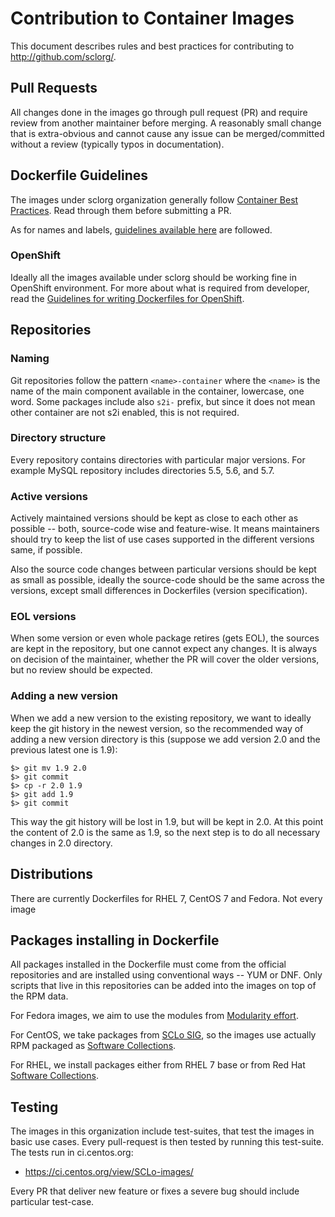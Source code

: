 # Contribution to Container Images

This document describes rules and best practices for contributing to http://github.com/sclorg/.


## Pull Requests

All changes done in the images go through pull request (PR) and require review from another maintainer before merging. A reasonably small change that is extra-obvious and cannot cause any issue can be merged/committed without a review (typically typos in documentation).


## Dockerfile Guidelines

The images under sclorg organization generally follow [Container Best Practices](http://docs.projectatomic.io/container-best-practices/). Read through them before submitting a PR.

As for names and labels, [guidelines available here](https://github.com/projectatomic/ContainerApplicationGenericLabels/) are followed.

### OpenShift

Ideally all the images available under sclorg should be working fine in OpenShift environment. For more about what is required from developer, read the [Guidelines for writing Dockerfiles for OpenShift](https://docs.openshift.com/enterprise/3.0/creating_images/guidelines.html).



## Repositories 

### Naming

Git repositories follow the pattern `<name>-container` where the `<name>` is the name of the main component available in the container, lowercase, one word. Some packages include also `s2i-` prefix, but since it does not mean other container are not s2i enabled, this is not required.

### Directory structure

Every repository contains directories with particular major versions. For example MySQL repository includes directories 5.5, 5.6, and 5.7.

### Active versions

Actively maintained versions should be kept as close to each other as possible -- both, source-code wise and feature-wise. It means maintainers should try to keep the list of use cases supported in the different versions same, if possible.

Also the source code changes between particular versions should be kept as small as possible, ideally the source-code should be the same across the versions, except small differences in Dockerfiles (version specification).

### EOL versions

When some version or even whole package retires (gets EOL), the sources are kept in the repository, but one cannot expect any changes. It is always on decision of the maintainer, whether the PR will cover the older versions, but no review should be expected.

### Adding a new version

When we add a new version to the existing repository, we want to ideally keep the git history in the newest version, so the recommended way of adding a new version directory is this (suppose we add version 2.0 and the previous latest one is 1.9):

    $> git mv 1.9 2.0
    $> git commit
    $> cp -r 2.0 1.9
    $> git add 1.9
    $> git commit
    
This way the git history will be lost in 1.9, but will be kept in 2.0. At this point the content of 2.0 is the same as 1.9, so the next step is to do all necessary changes in 2.0 directory.

## Distributions

There are currently Dockerfiles for RHEL 7, CentOS 7 and Fedora. Not every image


## Packages installing in Dockerfile

All packages installed in the Dockerfile must come from the official repositories and are installed using conventional ways -- YUM or DNF. Only scripts that live in this repositories can be added into the images on top of the RPM data.

For Fedora images, we aim to use the modules from [Modularity effort](https://docs.pagure.org/modularity/).

For CentOS, we take packages from [SCLo SIG](http://wiki.centos.org/SpecialInterestGroup/SCLo), so the images use actually RPM packaged as [Software Collections](http://softwarecollections.org).

For RHEL, we install packages either from RHEL 7 base or from Red Hat [Software Collections](https://access.redhat.com/documentation/en/red-hat-software-collections/).


## Testing

The images in this organization include test-suites, that test the images in basic use cases. Every pull-request is then tested by running this test-suite. The tests run in ci.centos.org:

 * https://ci.centos.org/view/SCLo-images/

Every PR that deliver new feature or fixes a severe bug should include particular test-case.
